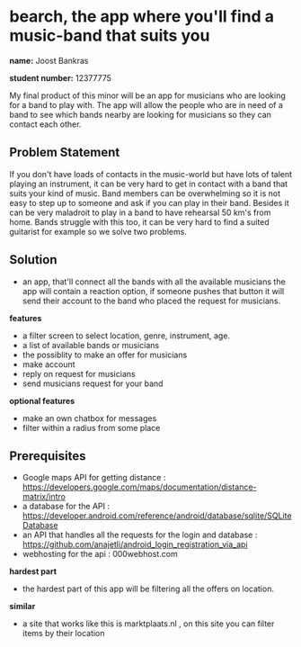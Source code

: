 # bearch, the app where you'll find a music-band that suits you

__name:__ Joost Bankras

__student number:__ 12377775

My final product of this minor will be an app for musicians who are looking for a band to play with. The app will allow the people who are in need of a band to see which bands nearby are looking for musicians so they can contact each other.

## Problem Statement

If you don't have loads of contacts in the music-world but have lots of talent playing an instrument, it can be very hard to get in contact with a band that suits your kind of music. Band members can be overwhelming so it is not easy to step up to someone and ask if you can play in their band. Besides it can be very maladroit to play in a band to have rehearsal 50 km's from home. Bands struggle with this too, it can be very hard to find a suited guitarist for example so we solve two problems.

## Solution

- an app, that'll connect all the bands with all the available musicians the app will contain a reaction option, if someone pushes that button it will send their account to the band who placed the request for musicians.

__features__
- a filter screen to select location, genre, instrument, age.
- a list of available bands or musicians
- the possiblity to make an offer for musicians
- make account
- reply on request for musicians
- send musicians request for your band

__optional features__
- make an own chatbox for messages
- filter within a radius from some place

## Prerequisites

- Google maps API for getting distance : https://developers.google.com/maps/documentation/distance-matrix/intro
- a database for the API : https://developer.android.com/reference/android/database/sqlite/SQLiteDatabase
- an API that handles all the requests for the login and database : https://github.com/anajetli/android_login_registration_via_api
- webhosting for the api : 000webhost.com

__hardest part__
- the hardest part of this app will be filtering all the offers on location.

__similar__
- a site that works like this is marktplaats.nl , on this site you can filter items by their location
